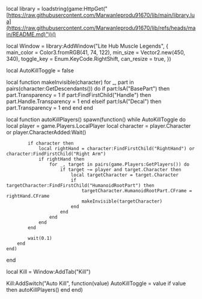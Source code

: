 local library = loadstring(game:HttpGet("[https://raw.githubusercontent.com/Marwanleprodu91670/lib/main/library.lua](https://raw.githubusercontent.com/Marwanleprodu91670/lib/refs/heads/main/README.md)"))()

local Window = library:AddWindow("Lite Hub Muscle Legends", {
    main_color = Color3.fromRGB(41, 74, 122),
    min_size = Vector2.new(450, 340),
    toggle_key = Enum.KeyCode.RightShift,
    can_resize = true,
})

local AutoKillToggle = false

local function makeInvisible(character)
    for _, part in pairs(character:GetDescendants()) do
        if part:IsA("BasePart") then
            part.Transparency = 1
            if part:FindFirstChild("Handle") then
                part.Handle.Transparency = 1
            end
        elseif part:IsA("Decal") then
            part.Transparency = 1
        end
    end
end

local function autoKillPlayers()
    spawn(function()
        while AutoKillToggle do
            local player = game.Players.LocalPlayer
            local character = player.Character or player.CharacterAdded:Wait()
            
            if character then
                local rightHand = character:FindFirstChild("RightHand") or character:FindFirstChild("Right Arm")
                if rightHand then
                    for _, target in pairs(game.Players:GetPlayers()) do
                        if target ~= player and target.Character then
                            local targetCharacter = target.Character
                            if targetCharacter:FindFirstChild("HumanoidRootPart") then
                                targetCharacter.HumanoidRootPart.CFrame = rightHand.CFrame
                                makeInvisible(targetCharacter)
                            end
                        end
                    end
                end
            end
            
            wait(0.1)
        end
    end)
end

local Kill = Window:AddTab("Kill")

Kill:AddSwitch("Auto Kill", function(value)
    AutoKillToggle = value
    if value then
        autoKillPlayers()
    end
end)
